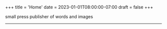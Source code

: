 +++
title = 'Home'
date = 2023-01-01T08:00:00-07:00
draft = false
+++

small press publisher of words and images

---
